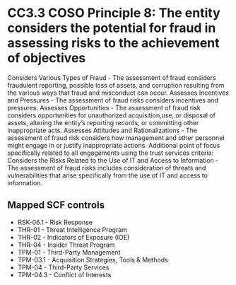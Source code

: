 # CC3.3 COSO Principle 8: The entity considers the potential for fraud in assessing risks to the achievement of objectives
Considers Various Types of Fraud - The assessment of fraud considers fraudulent reporting, possible loss of assets, and corruption resulting from the various ways that fraud and misconduct can occur. Assesses Incentives and Pressures - The assessment of fraud risks considers incentives and pressures. Assesses Opportunities - The assessment of fraud risk considers opportunities for unauthorized acquisition,use, or disposal of assets, altering the entity’s reporting records, or committing other inappropriate acts. Assesses Attitudes and Rationalizations - The assessment of fraud risk considers how management and other personnel might engage in or justify inappropriate actions. Additional point of focus specifically related to all engagements using the trust services criteria: Considers the Risks Related to the Use of IT and Access to Information - The assessment of fraud risks includes consideration of threats and vulnerabilities that arise specifically from the use of IT and access to information.
## Mapped SCF controls
- RSK-06.1 - Risk Response
- THR-01 - Threat Intelligence Program
- THR-02 - Indicators of Exposure (IOE)
- THR-04 - Insider Threat Program
- TPM-01 - Third-Party Management
- TPM-03.1 - Acquisition Strategies, Tools & Methods
- TPM-04 - Third-Party Services
- TPM-04.3 - Conflict of Interests